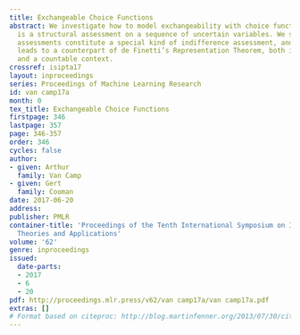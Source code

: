 ```yaml
---
title: Exchangeable Choice Functions
abstract: We investigate how to model exchangeability with choice functions. Exchangeability
  is a structural assessment on a sequence of uncertain variables. We show how such
  assessments constitute a special kind of indifference assessment, and how this idea
  leads to a counterpart of de Finetti’s Representation Theorem, both in a finite
  and a countable context.
crossref: isipta17
layout: inproceedings
series: Proceedings of Machine Learning Research
id: van camp17a
month: 0
tex_title: Exchangeable Choice Functions
firstpage: 346
lastpage: 357
page: 346-357
order: 346
cycles: false
author:
- given: Arthur
  family: Van Camp
- given: Gert
  family: Cooman
date: 2017-06-20
address: 
publisher: PMLR
container-title: 'Proceedings of the Tenth International Symposium on Imprecise Probability:
  Theories and Applications'
volume: '62'
genre: inproceedings
issued:
  date-parts:
  - 2017
  - 6
  - 20
pdf: http://proceedings.mlr.press/v62/van camp17a/van camp17a.pdf
extras: []
# Format based on citeproc: http://blog.martinfenner.org/2013/07/30/citeproc-yaml-for-bibliographies/
---
```

